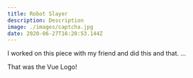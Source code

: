 ```yaml
---
title: Robot Slayer
description: Description
image: ./images/captcha.jpg
date: 2020-06-27T16:20:53.144Z
---
```

I worked on this piece with my friend and did this and that. ...


That was the Vue Logo!